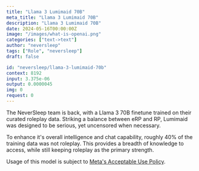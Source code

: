 ```yaml
---
title: "Llama 3 Lumimaid 70B"
meta_title: "Llama 3 Lumimaid 70B"
description: "Llama 3 Lumimaid 70B"
date: 2024-05-16T00:00:00Z
image: "/images/what-is-openai.png"
categories: ["text->text"]
author: "neversleep"
tags: ["Role", "neversleep"]
draft: false

id: "neversleep/llama-3-lumimaid-70b"
context: 8192
input: 3.375e-06
output: 0.0000045
img: 0
request: 0
---
```


The NeverSleep team is back, with a Llama 3 70B finetune trained on their curated roleplay data. Striking a balance between eRP and RP, Lumimaid was designed to be serious, yet uncensored when necessary.

To enhance it's overall intelligence and chat capability, roughly 40% of the training data was not roleplay. This provides a breadth of knowledge to access, while still keeping roleplay as the primary strength.

Usage of this model is subject to [Meta's Acceptable Use Policy](https://llama.meta.com/llama3/use-policy/).

